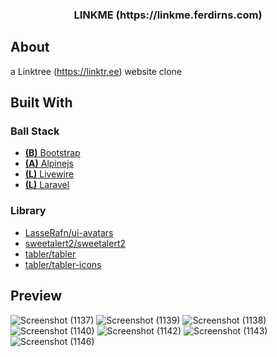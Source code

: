 <!-- PROJECT LOGO -->
<p align="center">
  <h3 align="center">LINKME (https://linkme.ferdirns.com)</h3>
</p>

<!-- ABOUT THE PROJECT -->
## About 
a Linktree (https://linktr.ee) website clone 

## Built With

### Ball Stack
* [**(B)** Bootstrap](https://getbootstrap.com)
* [**(A)** Alpinejs](https://alpinejs.dev)
* [**(L)** Livewire](https://laravel.livewire.com)
* [**(L)** Laravel](https://laravel.com)

### Library
* [LasseRafn/ui-avatars](https://github.com/LasseRafn/ui-avatars)
* [sweetalert2/sweetalert2](https://github.com/sweetalert2/sweetalert2)
* [tabler/tabler](https://github.com/tabler/tabler)
* [tabler/tabler-icons](https://github.com/tabler/tabler-icons)

## Preview
![Screenshot (1137)](https://github.com/izzanka/linkme/assets/59280562/d2252288-b7ec-4aba-a598-97c8b1e908ba)
![Screenshot (1139)](https://github.com/izzanka/linkme/assets/59280562/24261d65-bfe3-4cf3-80db-f4af11599f83)
![Screenshot (1138)](https://github.com/izzanka/linkme/assets/59280562/8923c781-a2af-45c3-9a5d-6263a14a3c07)
![Screenshot (1140)](https://github.com/izzanka/linkme/assets/59280562/a99e42f5-7337-448c-9a2a-74daae5fea8b)
![Screenshot (1142)](https://github.com/izzanka/linkme/assets/59280562/021d7c58-17dd-4395-b987-c85801ef06d6)
![Screenshot (1143)](https://github.com/izzanka/linkme/assets/59280562/48638494-ff73-42d1-a97e-57276574f790)
![Screenshot (1146)](https://github.com/izzanka/linkme/assets/59280562/8c065829-fda7-4a90-87f8-56dd358b52c5)

